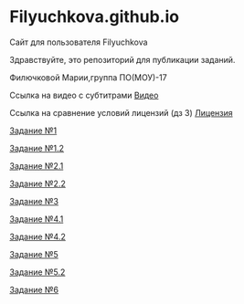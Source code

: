 # Filyuchkova.github.io
Сайт для пользователя Filyuchkova

Здравствуйте, это репозиторий для публикации заданий.

Филючковой Марии,группа  ПО(МОУ)-17

Ссылка на видео с субтитрами [Видео](https://www.youtube.com/watch?v=zSUa2pq3i34)

Ссылка на сравнение условий лицензий (дз 3) [Лицензия](https://github.com/Filyuchkova/Filyuchkova.github.io/blob/master/%D0%9B%D0%B8%D1%86%D0%B5%D0%BD%D0%B7%D0%B8%D1%8F.docx)

[Задание №1](https://github.com/Filyuchkova/Filyuchkova.github.io/blob/master/%D0%97%D0%B0%D0%B4%D0%B0%D0%BD%D0%B8%D0%B5%20%E2%84%961.pptx)

[Задание №1.2](https://github.com/Filyuchkova/Filyuchkova.github.io/blob/master/%D0%9A%D0%BE%D0%BB%D0%BB%D0%B5%D0%BA%D1%86%D0%B8%D1%8F%20%D0%BF%D1%80%D0%B8%D0%BC%D0%B5%D1%80%D0%BE%D0%B2%2C%20%D0%B8%D0%BB%D0%BB%D1%8E%D1%81%D1%82%D1%80%D0%B8%D1%80%D1%83%D1%8E%D1%89%D0%B8%D1%85%20%D1%80%D0%B5%D0%B7%D1%83%D0%BB%D1%8C%D1%82%D0%B0%D1%82%D1%8B%20%D0%B8%D0%BD%D1%84%D0%BE%D1%80%D0%BC%D0%B0%D1%82%D0%B8%D0%B7%D0%B0%D1%86%D0%B8%D0%B8%20%D0%BE%D0%B1%D1%80%D0%B0%D0%B7%D0%BE%D0%B2%D0%B0%D0%BD%D0%B8%D1%8F.pdf)

[Задание №2.1](https://github.com/Filyuchkova/Filyuchkova.github.io/blob/master/%D0%97%D0%B0%D0%B4%D0%B0%D0%BD%D0%B8%D0%B5%20%E2%84%963.docx)

[Задание №2.2](https://github.com/Filyuchkova/Filyuchkova.github.io/blob/master/%D0%97%D0%B0%D0%B4%D0%B0%D0%BD%D0%B8%D0%B5%20%E2%84%962.2.docx)

[Задание №3](https://github.com/Filyuchkova/Filyuchkova.github.io/blob/master/%D0%A1%D0%BE%D1%81%D1%82%D0%B0%D0%B2%D0%BB%D0%B5%D0%BD%D0%B8%D0%B5%20%D0%B8%D0%BD%D0%B4%D0%B8%D0%B2%D0%B8%D0%B4%D1%83%D0%B0%D0%BB%D1%8C%D0%BD%D0%BE%D0%B3%D0%BE%20%D0%B8%D0%BB%D0%B8%20%D0%B3%D1%80%D1%83%D0%BF%D0%BF%D0%BE%D0%B2%D0%BE%D0%B3%D0%BE%20%D1%82%D0%B5%D0%BC%D0%B0%D1%82%D0%B8%D1%87%D0%B5%D1%81%D0%BA%D0%BE%D0%B3%D0%BE%20%D0%B0%D0%BD%D0%BD%D0%BE%D1%82%D0%B8%D1%80%D0%BE%D0%B2%D0%B0%D0%BD%D0%BD%D0%BE%D0%B3%D0%BE%20%D0%BA%D0%B0%D1%82%D0%B0%D0%BB%D0%BE%D0%B3%D0%B0%20%D0%BD%D0%BE%D1%80%D0%BC%D0%B0%D1%82%D0%B8%D0%B2%D0%BD%D1%8B%D1%85%20%D0%B0%D0%BA%D1%82%D0%BE%D0%B2%20%D0%B2%20%D0%BE%D0%B1%D0%BB%D0%B0%D1%81%D1%82%D0%B8%20%D0%B8%D0%BD%D1%84%D0%BE%D1%80%D0%BC%D0%B0%D1%82%D0%B8%D0%B7%D0%B0%D1%86%D0%B8%D0%B8%20%D0%BE%D0%B1%D1%80%D0%B0%D0%B7%D0%BE%D0%B2%D0%B0%D0%BD%D0%B8%D1%8F.docx)

[Задание №4.1](https://github.com/Filyuchkova/Filyuchkova.github.io/blob/master/Задание%20№4.1.docx)

[Задание №4.2](https://github.com/Filyuchkova/Filyuchkova.github.io/blob/master/%D0%97%D0%B0%D0%B4%D0%B0%D0%BD%D0%B8%D0%B5%20%E2%84%964.2.docx)

[Задание №5](https://github.com/Filyuchkova/Filyuchkova.github.io/blob/master/%D0%97%D0%B0%D0%B4%D0%B0%D0%BD%D0%B8%D0%B5%20%E2%84%965.docx)

[Задание №5.2](https://github.com/Filyuchkova/Filyuchkova.github.io/blob/master/%D0%97%D0%B0%D0%B4%D0%B0%D0%BD%D0%B8%D0%B5%20%E2%84%965.2.pptx)

[Задание №6](https://github.com/Filyuchkova/Filyuchkova.github.io/blob/master/%D0%97%D0%B0%D0%B4%D0%B0%D0%BD%D0%B8%D0%B5%20%E2%84%966.docx)

